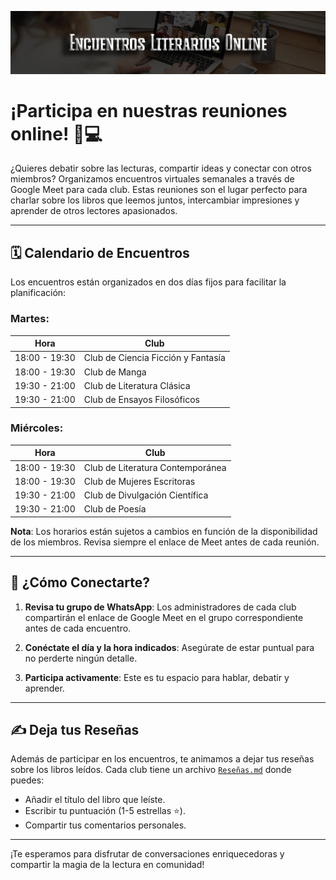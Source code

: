 ![Cabecera Encuentros Literarios](../imagenes/Cabeceras/Encuentros_Literarios_Cabecera.jpg)


# ¡Participa en nuestras reuniones online! 📖💻

¿Quieres debatir sobre las lecturas, compartir ideas y conectar con otros miembros? Organizamos encuentros virtuales semanales a través de Google Meet para cada club. Estas reuniones son el lugar perfecto para charlar sobre los libros que leemos juntos, intercambiar impresiones y aprender de otros lectores apasionados.

---

## 🗓️ Calendario de Encuentros

Los encuentros están organizados en dos días fijos para facilitar la planificación:

### **Martes**:
| **Hora**      | **Club**                            |
|---------------|-------------------------------------|
| 18:00 - 19:30 | Club de Ciencia Ficción y Fantasía  |
| 18:00 - 19:30 | Club de Manga                       |
| 19:30 - 21:00 | Club de Literatura Clásica          |
| 19:30 - 21:00 | Club de Ensayos Filosóficos         |

### **Miércoles**:
| **Hora**      | **Club**                            |
|---------------|-------------------------------------|
| 18:00 - 19:30 | Club de Literatura Contemporánea    |
| 18:00 - 19:30 | Club de Mujeres Escritoras          |
| 19:30 - 21:00 | Club de Divulgación Científica      |
| 19:30 - 21:00 | Club de Poesía                      |

**Nota**: Los horarios están sujetos a cambios en función de la disponibilidad de los miembros. Revisa siempre el enlace de Meet antes de cada reunión.

---

## 📌 ¿Cómo Conectarte?

1. **Revisa tu grupo de WhatsApp**: Los administradores de cada club compartirán el enlace de Google Meet en el grupo correspondiente antes de cada encuentro.

2. **Conéctate el día y la hora indicados**: Asegúrate de estar puntual para no perderte ningún detalle.

3. **Participa activamente**: Este es tu espacio para hablar, debatir y aprender.

---

## ✍️ Deja tus Reseñas

Además de participar en los encuentros, te animamos a dejar tus reseñas sobre los libros leídos. Cada club tiene un archivo [`Reseñas.md`](Reseñas.md) donde puedes:

- Añadir el título del libro que leíste.
- Escribir tu puntuación (1-5 estrellas ⭐).
- Compartir tus comentarios personales.

---

¡Te esperamos para disfrutar de conversaciones enriquecedoras y compartir la magia de la lectura en comunidad!
